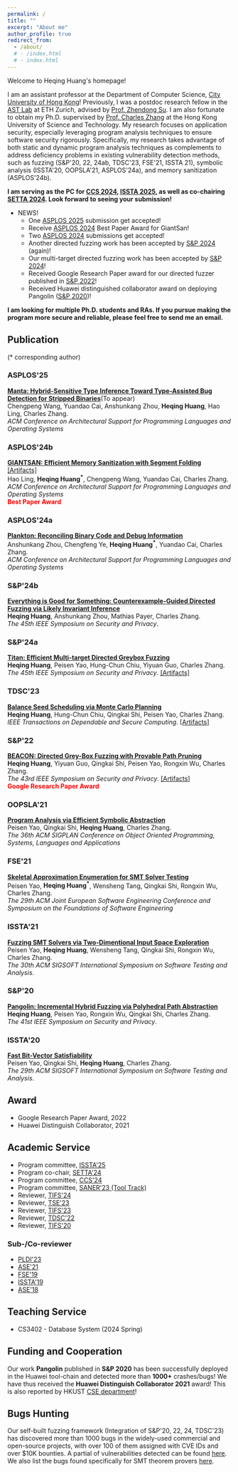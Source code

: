 ```yaml
---
permalink: /
title: ""
excerpt: "About me"
author_profile: true
redirect_from: 
  - /about/
  # - /index.html
  # - index.html
---
```


Welcome to Heqing Huang's homepage!

I am an assistant professor at the Department of Computer Science, [City University of Hong Kong](https://www.cityu.edu.hk/)! Previously, I was a postdoc research fellow in the [AST Lab](https://ast.ethz.ch) at ETH Zurich, advised by [Prof. Zhendong Su](https://people.inf.ethz.ch/suz/). I am also fortunate to obtain my Ph.D. supervised by [Prof. Charles Zhang](https://cse.hkust.edu.hk/~charlesz/) at the Hong Kong University of Science and Technology. My research focuses on application security, especially leveraging program analysis techniques to ensure software security rigorously.
Specifically, my research takes advantage of both static and dynamic program analysis techniques as complements to address deficiency problems in existing vulnerability detection methods, such as fuzzing (S&P'20, 22, 24ab, TDSC'23, FSE'21, ISSTA 21), symbolic analysis (ISSTA'20, OOPSLA'21, ASPLOS'24a), and memory sanitization (ASPLOS'24b). 

**I am serving as the PC for [CCS 2024](https://www.sigsac.org/ccs/CCS2024/home.html), [ISSTA 2025](https://conf.researchr.org/home/issta-2025), as well as co-chairing [SETTA 2024](https://setta2024.cs.cityu.edu.hk). Look forward to seeing your submission!**

* NEWS! 
  * One [ASPLOS 2025](https://www.asplos-conference.org/asplos2025/) submission get accepted!
  * Receive [ASPLOS 2024](https://www.asplos-conference.org/asplos2024/) Best Paper Award for GiantSan! 
  <!-- * Another [ASPLOS 2024](https://www.asplos-conference.org/asplos2024/) submission gets conditional accepted!  -->
  * Two [ASPLOS 2024](https://www.asplos-conference.org/asplos2024/) submissions get accepted!
  * Another directed fuzzing work has been accepted by [S&P 2024](https://www.ieee-security.org/TC/SP2024/index.html) (again)!
  * Our multi-target directed fuzzing work has been accepted by [S&P 2024](https://www.ieee-security.org/TC/SP2024/index.html)!  
  * Received Google Research Paper award for our directed fuzzer published in [S&P 2022](https://5hadowblad3.github.io/files/Oakland22-Beacon.pdf)!   
  * Received Huawei distinguished collaborator award on deploying Pangolin ([S&P 2020](https://5hadowblad3.github.io/files/SP2020.pdf))!  


**I am looking for multiple Ph.D. students and RAs. If you pursue making the program more secure and reliable, please feel free to send me an email.**


## Publication
(* corresponding author)


### ASPLOS'25
[**Manta: Hybrid-Sensitive Type Inference Toward Type-Assisted Bug 
  Detection for Stripped Binaries**]()(To appear)  
 Chengpeng Wang, Yuandao Cai, Anshunkang Zhou, **Heqing Huang**, Hao Ling, Charles Zhang.  
*ACM Conference on Architectural Support for Programming Languages and Operating Systems*  

### ASPLOS'24b
[**GIANTSAN: Efficient Memory Sanitization with Segment Folding**](https://5hadowblad3.github.io/files/asplos24-GiantSan.pdf) [[Artifacts]](https://github.com/5hadowblad3/GiantSan-Artifact)    
Hao Ling, **Heqing Huang<sup>\*</sup>**, Chengpeng Wang, Yuandao Cai, Charles Zhang.  
*ACM Conference on Architectural Support for Programming Languages and Operating Systems*  
 <span style='color: red;'>**Best Paper Award**</span>

### ASPLOS'24a
[**Plankton: Reconciling Binary Code and Debug Information**](https://5hadowblad3.github.io/files/asplos24-Plankton.pdf)   
Anshunkang Zhou, Chengfeng Ye, **Heqing Huang<sup>\*</sup>**, Yuandao Cai, Charles Zhang.  
*ACM Conference on Architectural Support for Programming Languages and Operating Systems*   

### S&P'24b
[**Everything is Good for Something: Counterexample-Guided Directed Fuzzing via Likely Invariant Inference**](https://5hadowblad3.github.io/files/Oakland24-Halo.pdf)    
**Heqing Huang**, Anshunkang Zhou, Mathias Payer, Charles Zhang.    
*The 45th IEEE Symposium on Security and Privacy*.

### S&P'24a
[**Titan: Efficient Multi-target Directed Greybox Fuzzing**](https://5hadowblad3.github.io/files/Oakland24-Titan.pdf)    
**Heqing Huang**, Peisen Yao, Hung-Chun Chiu, Yiyuan Guo, Charles Zhang.    
*The 45th IEEE Symposium on Security and Privacy*.
[[Artifacts]](https://github.com/5hadowblad3/Titan)  

### TDSC'23
[**Balance Seed Scheduling via Monte Carlo Planning**](https://5hadowblad3.github.io/files/TDSC.pdf)   
**Heqing Huang**, Hung-Chun Chiu, Qingkai Shi, Peisen Yao, Charles Zhang.  
*IEEE Transactions on Dependable and Secure Computing*.
[[Artifacts]](https://github.com/5hadowblad3/Belieffuzz)

### S&P'22
[**BEACON: Directed Grey-Box Fuzzing with Provable Path Pruning**](https://5hadowblad3.github.io/files/Oakland22-Beacon.pdf)  
**Heqing Huang**, Yiyuan Guo, Qingkai Shi, Peisen Yao, Rongxin Wu, Charles Zhang.  
*The 43rd IEEE Symposium on Security and Privacy*.
[[Artifacts]](https://github.com/5hadowblad3/Beacon_artifact)  
 <span style='color: red;'>**Google Research Paper Award**</span>
<!-- **[Acceptance rate: 24.5% (97/396)]** -->
<!-- [[PDF]]()  [[bib]]()  [[Artifacts]]() -->
<!-- [[PDF]](https://5hadowblad3.github.io/files/Oakland22-Beacon.pdf)    -->

### OOPSLA'21 
[**Program Analysis via Efficient Symbolic Abstraction**](https://5hadowblad3.github.io/files/oopsla-21.pdf)  
Peisen Yao, Qingkai Shi, **Heqing Huang**, Charles Zhang.  
*The 36th ACM SIGPLAN Conference on Object Oriented Programming, Systems, Languages and Applications*

### FSE'21 
[**Skeletal Approximation Enumeration for SMT Solver Testing**](https://5hadowblad3.github.io/files/FSE21.pdf)     
Peisen Yao, **Heqing Huang<sup>\*</sup>**, Wensheng Tang, Qingkai Shi, Rongxin Wu, Charles Zhang.  
*The 29th ACM Joint European Software Engineering Conference and Symposium on the Foundations of Software Engineering*  


### ISSTA'21 
[**Fuzzing SMT Solvers via Two-Dimentional Input Space Exploration**](https://5hadowblad3.github.io/files/ISSTA20201.pdf)  
Peisen Yao, **Heqing Huang**, Wensheng Tang, Qingkai Shi, Rongxin Wu, Charles Zhang.  
*The 30th ACM SIGSOFT International Symposium on Software Testing and Analysis*.

### S&P'20
[**Pangolin: Incremental Hybrid Fuzzing via Polyhedral Path Abstraction**](https://5hadowblad3.github.io/files/SP2020.pdf)    
**Heqing Huang**, Peisen Yao, Rongxin Wu, Qingkai Shi, Charles Zhang.  
*The 41st IEEE Symposium on Security and Privacy*.
<!-- **[Acceptance rate: 24.5% (97/396)]** -->
<!-- [[PDF]]()  [[bib]]()  [[Artifacts]]() -->

### ISSTA'20 
[**Fast Bit-Vector Satisfiability**](https://5hadowblad3.github.io/files/ISSTA20-Trident.pdf)  
Peisen Yao, Qingkai Shi, **Heqing Huang**, Charles Zhang.  
*The 29th ACM SIGSOFT International Symposium on Software Testing and Analysis*.  

## Award
  * Google Research Paper Award, 2022
  * Huawei Distinguish Collaborator, 2021


## Academic Service
* Program committee, [ISSTA'25](https://conf.researchr.org/home/issta-2025)
* Program co-chair, [SETTA'24](https://setta2024.cs.cityu.edu.hk/organization.php)
* Program committee, [CCS'24](https://www.sigsac.org/ccs/CCS2024/home.html)
* Program committee, [SANER'23 (Tool Track)](https://saner2023.must.edu.mo)
* Reviewer, [TIFS'24](https://ieeexplore.ieee.org/xpl/RecentIssue.jsp?punumber=10206)  
* Reviewer, [TSE'23](https://www.computer.org/csdl/journal/ts)  
* Reviewer, [TIFS'23](https://ieeexplore.ieee.org/xpl/RecentIssue.jsp?punumber=10206)
* Reviewer, [TDSC'22](https://www.computer.org/csdl/journal/tq)
* Reviewer, [TIFS'20](https://ieeexplore.ieee.org/xpl/RecentIssue.jsp?punumber=10206)

### Sub-/Co-reviewer
* [PLDI'23](https://pldi23.sigplan.org)
* [ASE'21](https://conf.researchr.org/home/ase-2021)
* [FSE'19](https://esec-fse19.ut.ee/calls/research-papers/)
* [ISSTA'19](https://conf.researchr.org/home/issta-2019) 
* [ASE'18](http://www.ase2018.com)

## Teaching Service
* CS3402 - Database System (2024 Spring)

## Funding and Cooperation
Our work **Pangolin** published in **S&P 2020** has been successfully deployed in the Huawei tool-chain
and detected more than **1000+** crashes/bugs!
We have thus received the **Huawei Distinguish Collaborator 2021** award! This is also reported by HKUST [CSE department](https://cse.hkust.edu.hk/News/Huawei2021/)!

## Bugs Hunting
Our self-built fuzzing framework (Integration of S&P'20, 22, 24, TDSC'23) has discovered more than 1000 bugs in the widely-used commercial and open-source projects, with over 100 of them assigned with CVE IDs and over $10K bounties. A partial of vulnerabilities detected can be found [here](https://outstanding-hydrogen-2d1.notion.site/Trophies-aef45e1245a64528bd8ec111b475e03b).
We also list the bugs found specifically for SMT theorem provers [here](https://smtfuzz.github.io).
